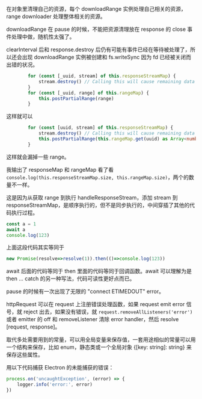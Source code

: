 在对象里清理自己的资源，每个 downloadRange 实例处理自己相关的资源，range downloader 处理整体相关的资源。

downloadRange 在 pause 的时候，不能把资源清理放在 response 的 close 事件处理中做，随机性太强了。

clearInterval 后和 response.destroy 后仍有可能有事件已经在等待被处理了，所以还会出现 downloadRange 实例被创建和 fs.writeSync 因为 fd 已经被关闭而出错的状况。

```typescript
        for (const [_uuid, stream] of this.responseStreamMap) {
            stream.destroy() // Calling this will cause remaining data in the response to be dropped and the socket to be destroyed.
        } 
        for (const [_uuid, range] of this.rangeMap) {
            this.postPartialRange(range)
        }
```

这样就可以

```typescript
        for (const [uuid, stream] of this.responseStreamMap) {
            stream.destroy() // Calling this will cause remaining data in the response to be dropped and the socket to be destroyed.
            this.postPartialRange(this.rangeMap.get(uuid) as Array<number>)
        } 
```

这样就会漏掉一些 range。

我输出了 responseMap 和 rangeMap 看了看 `console.log(this.responseStreamMap.size, this.rangeMap.size)`，两个的数量不一样。

这是因为从获取 range 到执行 handleResponseStream，添加 stream 到 responseStreamMap，是顺序执行的，但不是同步执行的，中间穿插了其他的代码执行过程。

```javascript
const a = 1
await a
console.log(123)
```

上面这段代码其实等同于

```javascript
new Promise(resolve=>resolve(1)).then(()=>console.log(123))
```

await 后面的代码等同于 then 里面的代码等同于回调函数。await 可以理解为是 then … catch 的另一种写法，代码可读性更好点而已。

pause 的时候有一次出现了无限的 "connect ETIMEDOUT" error。

httpRequest 可以在 request 上注册错误处理函数，如果 request emit error 信号，就 reject 出去，如果没有错误，就 `request.removeAllListeners('error')` 或者 emitter 的 off 和 removeListener 清除 error handler，然后 resolve [request, response]。

取代多处需要用到的常量，可以用全局变量来保存值，一套用途相似的常量可以用一个结构来保存，比如 enum，静态类或一个全局对象 {[key: string]: string} 来保存这些属性。

用以下代码捕获 Electron 的未能捕获的错误：

```javascript
process.on('uncaughtException', (error) => {
    logger.info('error:', error)
})
```